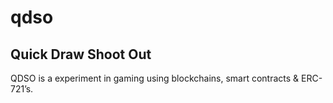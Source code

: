 # qdso

## Quick Draw Shoot Out

QDSO is a experiment in gaming using blockchains, smart contracts & ERC-721’s.
